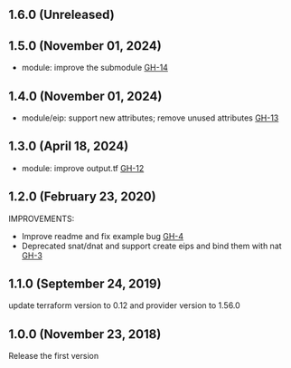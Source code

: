 ## 1.6.0 (Unreleased)
## 1.5.0 (November 01, 2024)

- module: improve the submodule [GH-14](https://github.com/alibabacloud-automation/terraform-alicloud-nat-gateway/pull/14)

## 1.4.0 (November 01, 2024)

- module/eip: support new attributes; remove unused attributes [GH-13](https://github.com/alibabacloud-automation/terraform-alicloud-nat-gateway/pull/13)

## 1.3.0 (April 18, 2024)

- module: improve output.tf [GH-12](https://github.com/alibabacloud-automation/terraform-alicloud-nat-gateway/pull/12)

## 1.2.0 (February 23, 2020)

IMPROVEMENTS:

- Improve readme and fix example bug [GH-4](https://github.com/terraform-alicloud-modules/terraform-alicloud-nat-gateway/pull/4)
- Deprecated snat/dnat and support create eips and bind them with nat [GH-3](https://github.com/terraform-alicloud-modules/terraform-alicloud-nat-gateway/pull/3)

## 1.1.0 (September 24, 2019)

update terraform version to 0.12 and provider version to 1.56.0

## 1.0.0 (November 23, 2018)

Release the first version
